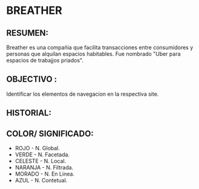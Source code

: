BREATHER
=========
RESUMEN:
----------------
Breather es una compañia que facilita transacciones entre consumidores y personas que alquilan espacios habitables. Fue nombrado "Uber para espacios de trabajjos priados".

OBJECTIVO :
------------
Identificar los elementos de navegacion en la respectiva site.

HISTORIAL:
-----------
 COLOR/           SIGNIFICADO:
 ------------------
 - ROJO              -  N. Global.
 - VERDE             -  N. Facetada.
 - CELESTE           -  N. Local.
 - NARANJA           -  N. Filtrada.
 - MORADO            -  N. En Linea.
 - AZUL              -  N. Contetual.
 
